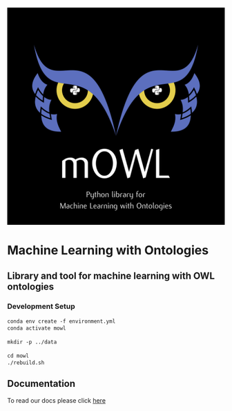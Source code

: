 <p align="center">
  <img src="docs/source/mowl_black_background_colors_2048x2048px.png" width="600"/>
</p>
  
# Machine Learning with Ontologies
## Library and tool for machine learning with OWL ontologies


### Development Setup

```
conda env create -f environment.yml
conda activate mowl

mkdir -p ../data

cd mowl
./rebuild.sh

```

## Documentation

To read our docs please click [here](https://mowl.readthedocs.io/en/latest/index.html)
